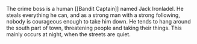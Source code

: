 The crime boss is a human [[Bandit Captain]] named Jack Ironladel. He steals everything he can, and as a strong man with a strong following, nobody is courageous enough to take him down. 
He tends to hang around the south part of town, threatening people and taking their things. 
This mainly occurs at night, when the streets are quiet. 